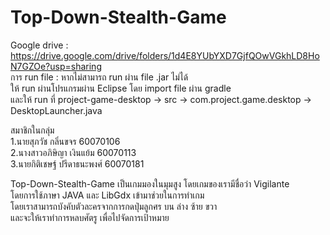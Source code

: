 # Top-Down-Stealth-Game
Google drive : https://drive.google.com/drive/folders/1d4E8YUbYXD7GjfQOwVGkhLD8HoN7GZOe?usp=sharing <br>
การ run file : หากไม่สามารถ run ผ่าน file .jar ไม่ได้ <br>
ให้ run ผ่านโปรแกรมผ่าน Eclipse โดย import file ผ่าน gradle <br>
และให้ run ที่ project-game-desktop -> src -> com.project.game.desktop -> DesktopLauncher.java

สมาชิกในกลุ่ม <br>
  1.นายสุภวัช กลิ่นขจร 60070106<br>
  2.นางสาวอภิษิญา เงินแย้ม 60070113<br>
  3.นายกิติเชษฐ์ ปรีดาธนะพงศ์ 60070181<br>
	
Top-Down-Stealth-Game
เป็นเกมมองในมุมสูง โดยเกมของเรามีชื่อว่า Vigilante <br>
โดยการใช้ภาษา JAVA และ LibGdx เข้ามาช่วยในการทำเกม <br>
โดยเราสามารถบังคับตัวละครจากการกดปุ่มลูกศร บน ล่าง ซ้าย ขวา <br>
และจะให้เราทำการหลบศัตรู เพื่อไปจัดการเป้าหมาย
